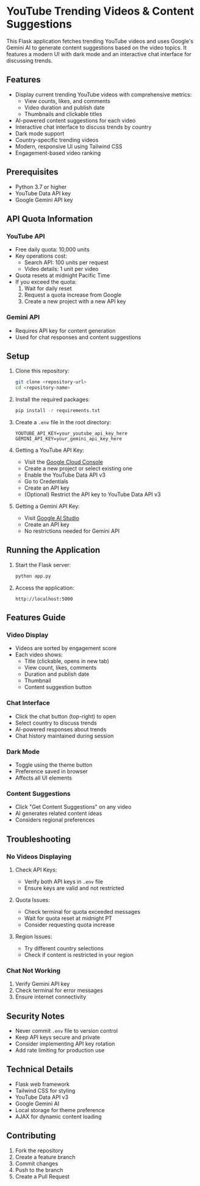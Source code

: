 # YouTube Trending Videos & Content Suggestions

This Flask application fetches trending YouTube videos and uses Google's Gemini AI to generate content suggestions based on the video topics. It features a modern UI with dark mode and an interactive chat interface for discussing trends.

## Features

- Display current trending YouTube videos with comprehensive metrics:
  - View counts, likes, and comments
  - Video duration and publish date
  - Thumbnails and clickable titles
- AI-powered content suggestions for each video
- Interactive chat interface to discuss trends by country
- Dark mode support
- Country-specific trending videos
- Modern, responsive UI using Tailwind CSS
- Engagement-based video ranking

## Prerequisites

- Python 3.7 or higher
- YouTube Data API key
- Google Gemini API key

## API Quota Information

### YouTube API
- Free daily quota: 10,000 units
- Key operations cost:
  - Search API: 100 units per request
  - Video details: 1 unit per video
- Quota resets at midnight Pacific Time
- If you exceed the quota:
  1. Wait for daily reset
  2. Request a quota increase from Google
  3. Create a new project with a new API key

### Gemini API
- Requires API key for content generation
- Used for chat responses and content suggestions

## Setup

1. Clone this repository:
   ```bash
   git clone <repository-url>
   cd <repository-name>
   ```

2. Install the required packages:
   ```bash
   pip install -r requirements.txt
   ```

3. Create a `.env` file in the root directory:
   ```
   YOUTUBE_API_KEY=your_youtube_api_key_here
   GEMINI_API_KEY=your_gemini_api_key_here
   ```

4. Getting a YouTube API Key:
   - Visit the [Google Cloud Console](https://console.cloud.google.com/)
   - Create a new project or select existing one
   - Enable the YouTube Data API v3
   - Go to Credentials
   - Create an API key
   - (Optional) Restrict the API key to YouTube Data API v3

5. Getting a Gemini API Key:
   - Visit [Google AI Studio](https://makersuite.google.com/app/apikey)
   - Create an API key
   - No restrictions needed for Gemini API

## Running the Application

1. Start the Flask server:
   ```bash
   python app.py
   ```

2. Access the application:
   ```
   http://localhost:5000
   ```

## Features Guide

### Video Display
- Videos are sorted by engagement score
- Each video shows:
  - Title (clickable, opens in new tab)
  - View count, likes, comments
  - Duration and publish date
  - Thumbnail
  - Content suggestion button

### Chat Interface
- Click the chat button (top-right) to open
- Select country to discuss trends
- AI-powered responses about trends
- Chat history maintained during session

### Dark Mode
- Toggle using the theme button
- Preference saved in browser
- Affects all UI elements

### Content Suggestions
- Click "Get Content Suggestions" on any video
- AI generates related content ideas
- Considers regional preferences

## Troubleshooting

### No Videos Displaying
1. Check API Keys:
   - Verify both API keys in `.env` file
   - Ensure keys are valid and not restricted

2. Quota Issues:
   - Check terminal for quota exceeded messages
   - Wait for quota reset at midnight PT
   - Consider requesting quota increase

3. Region Issues:
   - Try different country selections
   - Check if content is restricted in your region

### Chat Not Working
1. Verify Gemini API key
2. Check terminal for error messages
3. Ensure internet connectivity

## Security Notes

- Never commit `.env` file to version control
- Keep API keys secure and private
- Consider implementing API key rotation
- Add rate limiting for production use

## Technical Details

- Flask web framework
- Tailwind CSS for styling
- YouTube Data API v3
- Google Gemini AI
- Local storage for theme preference
- AJAX for dynamic content loading

## Contributing

1. Fork the repository
2. Create a feature branch
3. Commit changes
4. Push to the branch
5. Create a Pull Request
